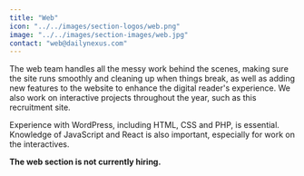 ```yaml
---
title: "Web"
icon: "../../images/section-logos/web.png"
image: "../../images/section-images/web.jpg"
contact: "web@dailynexus.com"
---
```

The web team handles all the messy work behind the scenes, making sure the site runs smoothly and cleaning up when things break, as well as adding new features to the website to enhance the digital reader's experience. We also work on interactive projects throughout the year, such as this recruitment site.

Experience with WordPress, including HTML, CSS and PHP, is essential. Knowledge of JavaScript and React is also important, especially for work on the interactives.

**The web section is not currently hiring.**
